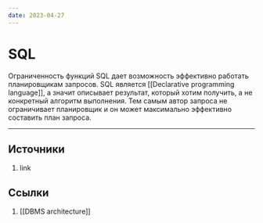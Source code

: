 ```yaml
---
date: 2023-04-27
---
```

# SQL

Ограниченность функций SQL дает возможность эффективно работать планировщикам запросов. SQL является [[Declarative programming language]], а значит описывает результат, который хотим получить, а не конкретный алгоритм выполнения. Тем самым автор запроса не ограничивает планировщик и он может максимально эффективно составить план запроса.

---

## Источники

1. link

## Ссылки

1. [[DBMS architecture]]
